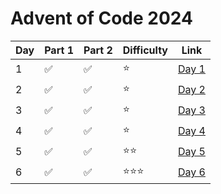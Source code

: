 # Advent of Code 2024
| **Day** | **Part 1** | **Part 2** | **Difficulty** | **Link**                                                                                                          |
|---------|------------|------------|----------------|-------------------------------------------------------------------------------------------------------------------|
| 1       | ✅          | ✅          | ⭐           | [Day 1](https://github.com/benjamin-lawson/AdventOfCode2024/blob/master/AdventOfCode2024/Day1/Solution.cs) |
| 2       | ✅          | ✅          | ⭐           | [Day 2](https://github.com/benjamin-lawson/AdventOfCode2024/blob/master/AdventOfCode2024/Day2/Solution.cs) |
| 3       | ✅          | ✅          | ⭐           | [Day 3](https://github.com/benjamin-lawson/AdventOfCode2024/blob/master/AdventOfCode2024/Day3/Solution.cs) |
| 4       | ✅          | ✅          | ⭐           | [Day 4](https://github.com/benjamin-lawson/AdventOfCode2024/blob/master/AdventOfCode2024/Day4/Solution.cs) |
| 5       | ✅          | ✅          | ⭐⭐          | [Day 5](https://github.com/benjamin-lawson/AdventOfCode2024/blob/master/AdventOfCode2024/Day5/Solution.cs) |
| 6       | ✅          | ✅          | ⭐⭐⭐         | [Day 6](https://github.com/benjamin-lawson/AdventOfCode2024/blob/master/AdventOfCode2024/Day6/Solution.cs) |
